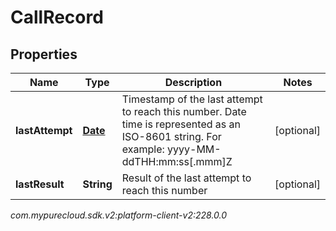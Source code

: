 # CallRecord


## Properties

| Name | Type | Description | Notes |
| ------------ | ------------- | ------------- | ------------- |
| **lastAttempt** | [**Date**](Date) | Timestamp of the last attempt to reach this number. Date time is represented as an ISO-8601 string. For example: yyyy-MM-ddTHH:mm:ss[.mmm]Z |  [optional] |
| **lastResult** | **String** | Result of the last attempt to reach this number |  [optional] |




_com.mypurecloud.sdk.v2:platform-client-v2:228.0.0_
